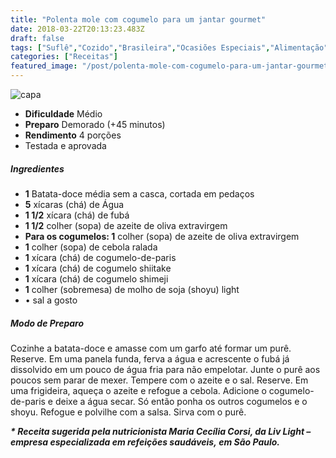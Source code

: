 ```yaml
---
title: "Polenta mole com cogumelo para um jantar gourmet"
date: 2018-03-22T20:13:23.483Z
draft: false
tags: ["Suflê","Cozido","Brasileira","Ocasiões Especiais","Alimentação","Alimentação light","Alimentação saudável"]
categories: ["Receitas"]
featured_image: "/post/polenta-mole-com-cogumelo-para-um-jantar-gourmet.e1ef5afb.jpg"
---
```


![capa](/post/polenta-mole-com-cogumelo-para-um-jantar-gourmet.e1ef5afb.jpg)

*   **Dificuldade** Médio
*   **Preparo** Demorado (+45 minutos)
*   **Rendimento** 4 porções
*   Testada e aprovada
    

##### Ingredientes

*   **1** Batata-doce média sem a casca, cortada em pedaços
*   **5** xícaras (chá) de Água
*   **1 1/2** xícara (chá) de fubá
*   **1 1/2** colher (sopa) de azeite de oliva extravirgem
*   **Para os cogumelos: 1** colher (sopa) de azeite de oliva extravirgem
*   **1** colher (sopa) de cebola ralada
*   **1** xícara (chá) de cogumelo-de-paris
*   **1** xícara (chá) de cogumelo shiitake
*   **1** xícara (chá) de cogumelo shimeji
*   **1** colher (sobremesa) de molho de soja (shoyu) light
*   • sal a gosto

##### Modo de Preparo

Cozinhe a batata-doce e amasse com um garfo até formar um purê. Reserve. Em uma panela funda, ferva a água e acrescente o fubá já dissolvido em um pouco de água fria para não empelotar. Junte o purê aos poucos sem parar de mexer. Tempere com o azeite e o sal. Reserve. Em uma frigideira, aqueça o azeite e refogue a cebola. Adicione o cogumelo-de-paris e deixe a água secar. Só então ponha os outros cogumelos e o shoyu. Refogue e polvilhe com a salsa. Sirva com o purê.

_**\* Receita sugerida pela nutricionista Maria Cecília Corsi, da Liv Light – empresa especializada em refeições saudáveis, em São Paulo.**_
